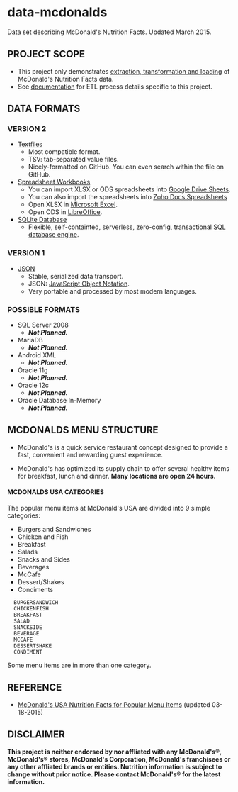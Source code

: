data-mcdonalds
==============

Data set describing McDonald's Nutrition Facts. Updated March 2015.

## PROJECT SCOPE

+ This project only demonstrates [extraction, transformation and loading](http://en.wikipedia.org/wiki/Extract,_transform,_load) of McDonald's Nutrition Facts data.
+ See [documentation](https://github.com/pffy/data-mcdonalds/tree/master/docs) for ETL process details specific to this project.

## DATA FORMATS

### VERSION 2

+ [Textfiles](https://github.com/pffy/data-mcdonalds/tree/master/textfiles)
  + Most compatible format.
  + TSV: tab-separated value files.
  + Nicely-formatted on GitHub. You can even search within the file on GitHub.
+ [Spreadsheet Workbooks](https://github.com/pffy/data-mcdonalds/tree/master/workbooks)
  + You can import XLSX or ODS spreadsheets into [Google Drive Sheets](http://www.google.com/sheets/about/index.html).
  + You can also import the spreadsheets into [Zoho Docs Spreadsheets](https://www.zoho.com/docs/online-spreadsheet.html)
  + Open XLSX in [Microsoft Excel](http://office.microsoft.com/en-us/excel/).
  + Open ODS in [LibreOffice](http://www.libreoffice.org/).
+ [SQLite Database](https://github.com/pffy/data-mcdonalds/tree/master/sql)
  + Flexible, self-containted, serverless, zero-config, transactional [SQL database engine](http://www.sqlite.org/).

### VERSION 1

+ [JSON](https://github.com/pffy/data-mcdonalds/tree/master/json)
  + Stable, serialized data transport.
  + JSON: [JavaScript Object Notation](http://www.json.org/).
  + Very portable and processed by most modern languages.

### POSSIBLE FORMATS

+ SQL Server 2008
  + ***Not Planned.***
+ MariaDB
  + ***Not Planned.***
+ Android XML
  + ***Not Planned.***
+ Oracle 11g
  + ***Not Planned.***
+ Oracle 12c
  + ***Not Planned.***
+ Oracle Database In-Memory
  + ***Not Planned.***


## MCDONALDS MENU STRUCTURE

  + McDonald's is a quick service restaurant concept designed to provide a fast,
  convenient and rewarding guest experience.

  + McDonald's has optimized its supply chain to offer several healthy
  items for breakfast, lunch and dinner. **Many locations are open 24 hours.**


#### MCDONALDS USA CATEGORIES

The popular menu items at McDonald's USA are divided into 9 simple categories:

  + Burgers and Sandwiches
  + Chicken and Fish
  + Breakfast
  + Salads
  + Snacks and Sides
  + Beverages
  + McCafe
  + Dessert/Shakes
  + Condiments

```
  BURGERSANDWICH
  CHICKENFISH
  BREAKFAST
  SALAD
  SNACKSIDE
  BEVERAGE
  MCCAFE
  DESSERTSHAKE
  CONDIMENT
```

Some menu items are in more than one category.

## REFERENCE

+ [McDonald's USA Nutrition Facts for Popular Menu Items](http://nutrition.mcdonalds.com/getnutrition/nutritionfacts.pdf) (updated 03-18-2015)

## DISCLAIMER

**This project is neither endorsed by nor affliated with any McDonald's®,  McDonald's® stores, McDonald's Corporation, McDonald's franchisees or any other affliated brands or entities. Nutrition information is subject to change without prior notice. Please contact McDonald's® for the latest information.**

